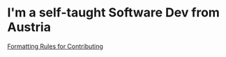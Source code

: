# I'm a self-taught Software Dev from Austria
[Formatting Rules for Contributing](https://gist.github.com/JaegerwaldDev/f822e7580e006b19a82b8e73a5c28a80)
